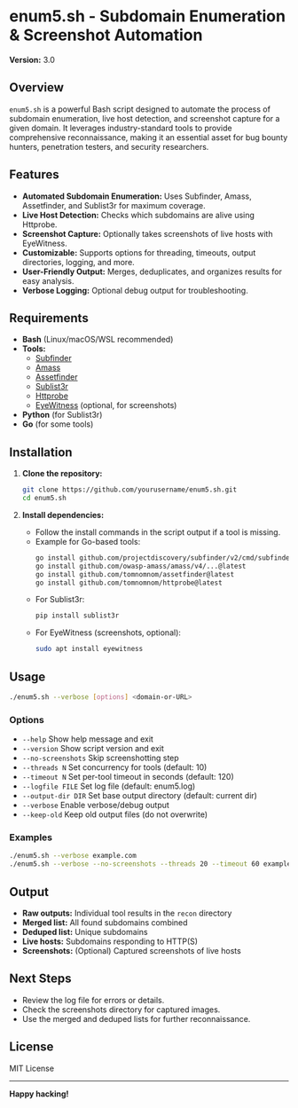 # enum5.sh - Subdomain Enumeration & Screenshot Automation

**Version:** 3.0

## Overview

`enum5.sh` is a powerful Bash script designed to automate the process of subdomain enumeration, live host detection, and screenshot capture for a given domain. It leverages industry-standard tools to provide comprehensive reconnaissance, making it an essential asset for bug bounty hunters, penetration testers, and security researchers.

## Features

- **Automated Subdomain Enumeration:** Uses Subfinder, Amass, Assetfinder, and Sublist3r for maximum coverage.
- **Live Host Detection:** Checks which subdomains are alive using Httprobe.
- **Screenshot Capture:** Optionally takes screenshots of live hosts with EyeWitness.
- **Customizable:** Supports options for threading, timeouts, output directories, logging, and more.
- **User-Friendly Output:** Merges, deduplicates, and organizes results for easy analysis.
- **Verbose Logging:** Optional debug output for troubleshooting.

## Requirements

- **Bash** (Linux/macOS/WSL recommended)
- **Tools:**
  - [Subfinder](https://github.com/projectdiscovery/subfinder)
  - [Amass](https://github.com/owasp-amass/amass)
  - [Assetfinder](https://github.com/tomnomnom/assetfinder)
  - [Sublist3r](https://github.com/aboul3la/Sublist3r)
  - [Httprobe](https://github.com/tomnomnom/httprobe)
  - [EyeWitness](https://github.com/FortyNorthSecurity/EyeWitness) (optional, for screenshots)
- **Python** (for Sublist3r)
- **Go** (for some tools)

## Installation

1. **Clone the repository:**
   ```bash
   git clone https://github.com/yourusername/enum5.sh.git
   cd enum5.sh
   ```

2. **Install dependencies:**
   - Follow the install commands in the script output if a tool is missing.
   - Example for Go-based tools:
     ```bash
     go install github.com/projectdiscovery/subfinder/v2/cmd/subfinder@latest
     go install github.com/owasp-amass/amass/v4/...@latest
     go install github.com/tomnomnom/assetfinder@latest
     go install github.com/tomnomnom/httprobe@latest
     ```
   - For Sublist3r:
     ```bash
     pip install sublist3r
     ```
   - For EyeWitness (screenshots, optional):
     ```bash
     sudo apt install eyewitness
     ```

## Usage

```bash
./enum5.sh --verbose [options] <domain-or-URL>
```

### Options

- `--help`                Show help message and exit
- `--version`             Show script version and exit
- `--no-screenshots`      Skip screenshotting step
- `--threads N`           Set concurrency for tools (default: 10)
- `--timeout N`           Set per-tool timeout in seconds (default: 120)
- `--logfile FILE`        Set log file (default: enum5.log)
- `--output-dir DIR`      Set base output directory (default: current dir)
- `--verbose`             Enable verbose/debug output
- `--keep-old`            Keep old output files (do not overwrite)

### Examples

```bash
./enum5.sh --verbose example.com
./enum5.sh --verbose --no-screenshots --threads 20 --timeout 60 example.com
```

## Output

- **Raw outputs:** Individual tool results in the `recon` directory
- **Merged list:** All found subdomains combined
- **Deduped list:** Unique subdomains
- **Live hosts:** Subdomains responding to HTTP(S)
- **Screenshots:** (Optional) Captured screenshots of live hosts

## Next Steps

- Review the log file for errors or details.
- Check the screenshots directory for captured images.
- Use the merged and deduped lists for further reconnaissance.

## License

MIT License

---

**Happy hacking!**
